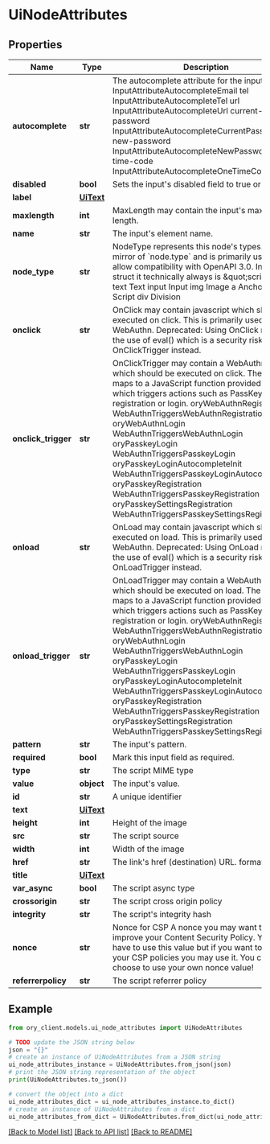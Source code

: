 # UiNodeAttributes


## Properties

Name | Type | Description | Notes
------------ | ------------- | ------------- | -------------
**autocomplete** | **str** | The autocomplete attribute for the input. email InputAttributeAutocompleteEmail tel InputAttributeAutocompleteTel url InputAttributeAutocompleteUrl current-password InputAttributeAutocompleteCurrentPassword new-password InputAttributeAutocompleteNewPassword one-time-code InputAttributeAutocompleteOneTimeCode | [optional] 
**disabled** | **bool** | Sets the input&#39;s disabled field to true or false. | 
**label** | [**UiText**](UiText.md) |  | [optional] 
**maxlength** | **int** | MaxLength may contain the input&#39;s maximum length. | [optional] 
**name** | **str** | The input&#39;s element name. | 
**node_type** | **str** | NodeType represents this node&#39;s types. It is a mirror of &#x60;node.type&#x60; and is primarily used to allow compatibility with OpenAPI 3.0. In this struct it technically always is \&quot;script\&quot;. text Text input Input img Image a Anchor script Script div Division | 
**onclick** | **str** | OnClick may contain javascript which should be executed on click. This is primarily used for WebAuthn.  Deprecated: Using OnClick requires the use of eval() which is a security risk. Use OnClickTrigger instead. | [optional] 
**onclick_trigger** | **str** | OnClickTrigger may contain a WebAuthn trigger which should be executed on click.  The trigger maps to a JavaScript function provided by Ory, which triggers actions such as PassKey registration or login. oryWebAuthnRegistration WebAuthnTriggersWebAuthnRegistration oryWebAuthnLogin WebAuthnTriggersWebAuthnLogin oryPasskeyLogin WebAuthnTriggersPasskeyLogin oryPasskeyLoginAutocompleteInit WebAuthnTriggersPasskeyLoginAutocompleteInit oryPasskeyRegistration WebAuthnTriggersPasskeyRegistration oryPasskeySettingsRegistration WebAuthnTriggersPasskeySettingsRegistration | [optional] 
**onload** | **str** | OnLoad may contain javascript which should be executed on load. This is primarily used for WebAuthn.  Deprecated: Using OnLoad requires the use of eval() which is a security risk. Use OnLoadTrigger instead. | [optional] 
**onload_trigger** | **str** | OnLoadTrigger may contain a WebAuthn trigger which should be executed on load.  The trigger maps to a JavaScript function provided by Ory, which triggers actions such as PassKey registration or login. oryWebAuthnRegistration WebAuthnTriggersWebAuthnRegistration oryWebAuthnLogin WebAuthnTriggersWebAuthnLogin oryPasskeyLogin WebAuthnTriggersPasskeyLogin oryPasskeyLoginAutocompleteInit WebAuthnTriggersPasskeyLoginAutocompleteInit oryPasskeyRegistration WebAuthnTriggersPasskeyRegistration oryPasskeySettingsRegistration WebAuthnTriggersPasskeySettingsRegistration | [optional] 
**pattern** | **str** | The input&#39;s pattern. | [optional] 
**required** | **bool** | Mark this input field as required. | [optional] 
**type** | **str** | The script MIME type | 
**value** | **object** | The input&#39;s value. | [optional] 
**id** | **str** | A unique identifier | 
**text** | [**UiText**](UiText.md) |  | 
**height** | **int** | Height of the image | 
**src** | **str** | The script source | 
**width** | **int** | Width of the image | 
**href** | **str** | The link&#39;s href (destination) URL.  format: uri | 
**title** | [**UiText**](UiText.md) |  | 
**var_async** | **bool** | The script async type | 
**crossorigin** | **str** | The script cross origin policy | 
**integrity** | **str** | The script&#39;s integrity hash | 
**nonce** | **str** | Nonce for CSP  A nonce you may want to use to improve your Content Security Policy. You do not have to use this value but if you want to improve your CSP policies you may use it. You can also choose to use your own nonce value! | 
**referrerpolicy** | **str** | The script referrer policy | 

## Example

```python
from ory_client.models.ui_node_attributes import UiNodeAttributes

# TODO update the JSON string below
json = "{}"
# create an instance of UiNodeAttributes from a JSON string
ui_node_attributes_instance = UiNodeAttributes.from_json(json)
# print the JSON string representation of the object
print(UiNodeAttributes.to_json())

# convert the object into a dict
ui_node_attributes_dict = ui_node_attributes_instance.to_dict()
# create an instance of UiNodeAttributes from a dict
ui_node_attributes_from_dict = UiNodeAttributes.from_dict(ui_node_attributes_dict)
```
[[Back to Model list]](../README.md#documentation-for-models) [[Back to API list]](../README.md#documentation-for-api-endpoints) [[Back to README]](../README.md)


